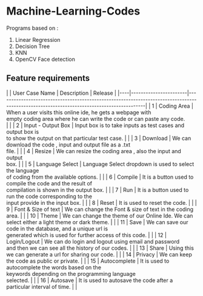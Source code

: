 # Machine-Learning-Codes

Programs based on :

1. Linear Regression
2. Decision Tree
3. KNN
4. OpenCV Face detection 






## Feature requirements  
  
|    |   User Case Name      | Description | Release |
|----|-----------------------|------------------------------------------------------------------------------------------------------------------------------------------|
| 1  | Coding Area           | When a user visits this online ide, he gets a webpage with<br> empty coding area where he can write the code or can paste any code.<br>  |         |
| 2  | Input - Output Box    | Input box is to take inputs as test cases and output box is<br>to show the output on that particular test case.                          |     |
| 3  | Download              | We can download the code , input and output file as a .txt<br>file.                                                                      |          |
| 4  | Resize                | We can resize the coding area , also the input and output<br>box.                                                                        |          |
| 5  | Language Select       | Language Select dropdown is used to select the language<br>of coding from the available options.                                         |          |
| 6  | Compile               | It is a button used to compile the code and the result of<br>compilation is shown in the output box.                                     |         |
| 7  | Run                   | It is a button used to run the code corresponding to the<br>input provide in the input box.                                              |               |
| 8  | Reset                 | It is used to reset the code.                                                                                                            |             |
| 9  | Font & Size of text   | We can change the Font & size of text in the coding area.                                                                                |             |
| 10 | Theme                 | We can change the theme of our Online Ide. We can<br>select either a light theme or dark theme.                                          |               |
| 11 | Save                  | We can save our code in the database, and a unique url is<br>generated which is used for further access of this code.                    |          |
| 12 | Login/Logout          | We can do login and logout using email and password<br>and then we can see all the history of our codes.                                 |               |
| 13 | Share                 | Using this we can generate a url for sharing our code.                                                                                   |              |
| 14 | Privacy               | We can keep the code as public or private.                                                                                               |            |
| 15 | Autocomplete          | It is used to autocomplete the words based on the<br>keywords depending on the programming language<br>selected.                         |               |
| 16 | Autosave              | It is used to autosave the code after a particular interval of time.                       |                                                                                                               |
